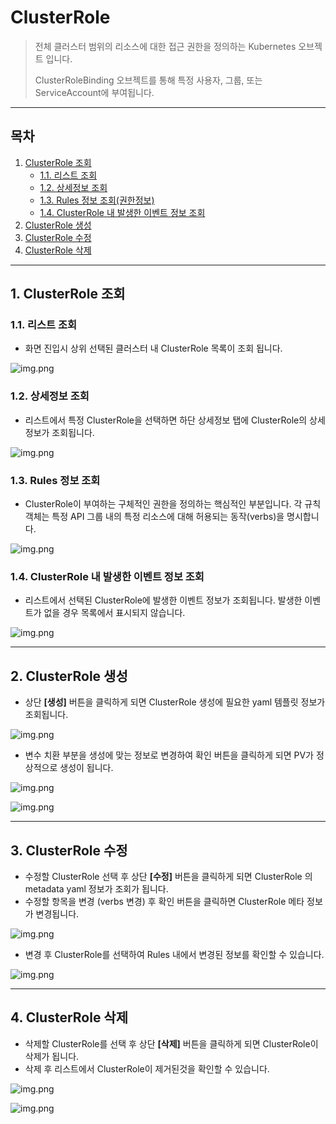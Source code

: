 # ClusterRole

> 전체 클러스터 범위의 리소스에 대한 접근 권한을 정의하는 Kubernetes 오브젝트 입니다.
>
> ClusterRoleBinding 오브젝트를 통해 특정 사용자, 그룹, 또는 ServiceAccount에 부여됩니다.

---

## **목차**
1. [ClusterRole 조회](#1-clusterrole-조회)
   * [1.1. 리스트 조회](#11-리스트-조회)
   * [1.2. 상세정보 조회](#12-상세정보-조회)
   * [1.3. Rules 정보 조회(권한정보)](#13-rules-정보-조회)
   * [1.4. ClusterRole 내 발생한 이벤트 정보 조회](#14-clusterrole-내-발생한-이벤트-정보-조회)
2. [ClusterRole 생성](#2-clusterrole-생성)
3. [ClusterRole 수정](#3-clusterrole-수정)
4. [ClusterRole 삭제](#4-clusterrole-삭제)

---
## 1. ClusterRole 조회
### 1.1. 리스트 조회
* 화면 진입시 상위 선택된 클러스터 내 ClusterRole 목록이 조회 됩니다.

![img.png](img/clusterrole_list.png)

### 1.2. 상세정보 조회
* 리스트에서 특정 ClusterRole을 선택하면 하단 상세정보 탭에 ClusterRole의 상세 정보가 조회됩니다.

![img.png](img/clusterrole_info.png)

### 1.3. Rules 정보 조회
* ClusterRole이 부여하는 구체적인 권한을 정의하는 핵심적인 부분입니다. 각 규칙 객체는 특정 API 그룹 내의 특정 리소스에 대해 허용되는 동작(verbs)을 명시합니다.

![img.png](img/clusterrole_rules.png)

### 1.4. ClusterRole 내 발생한 이벤트 정보 조회
* 리스트에서 선택된 ClusterRole에 발생한 이벤트 정보가 조회됩니다. 발생한 이벤트가 없을 경우 목록에서 표시되지 않습니다.

![img.png](img/clusterrole_event.png)

---

## 2. ClusterRole 생성
* 상단 **[생성]** 버튼을 클릭하게 되면 ClusterRole 생성에 필요한 yaml 템플릿 정보가 조회됩니다.

![img.png](img/clusterrole_create_template.png)
* 변수 치환 부분을 생성에 맞는 정보로 변경하여 확인 버튼을 클릭하게 되면 PV가 정상적으로 생성이 됩니다.

![img.png](img/clusterrole_create_yaml.png)

![img.png](img/clusterrole_create_result.png)

---

## 3. ClusterRole 수정
* 수정할 ClusterRole 선택 후 상단 **[수정]** 버튼을 클릭하게 되면 ClusterRole 의 metadata yaml 정보가 조회가 됩니다.
* 수정할 항목을 변경 (verbs 변경) 후 확인 버튼을 클릭하면 ClusterRole 메타 정보가 변경됩니다.

![img.png](img/clusterrole_modify.png)
* 변경 후 ClusterRole를 선택하여 Rules 내에서 변경된 정보를 확인할 수 있습니다.

![img.png](img/clusterrole_modify_result.png)

---

## 4. ClusterRole 삭제
* 삭제할 ClusterRole를 선택 후 상단 **[삭제]** 버튼을 클릭하게 되면 ClusterRole이 삭제가 됩니다.
* 삭제 후 리스트에서 ClusterRole이 제거된것을 확인할 수 있습니다.

![img.png](img/clusterrole_delete.png)

![img.png](img/clusterrole_delete_result.png)